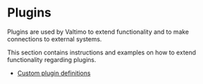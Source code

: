 # Plugins

Plugins are used by Valtimo to extend functionality and to make connections to external systems.

This section contains instructions and examples on how to extend functionality regarding plugins.

- [Custom plugin definitions](custom-plugin-definition.md)